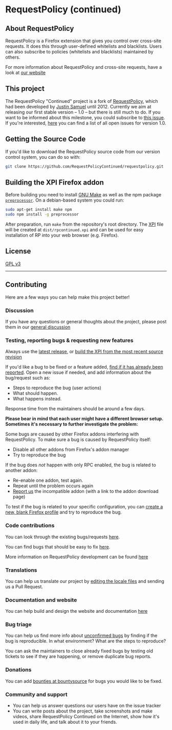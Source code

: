 # RequestPolicy (continued)

## About RequestPolicy

RequestPolicy is a Firefox extension that gives you control over cross-site requests. It does this through user-defined whitelists and blacklists. Users can also subscribe to policies (whitelists and blacklists) maintained by others.

For more information about RequestPolicy and cross-site requests, have a look at [our website](https://requestpolicycontinued.github.io/)

## This project

The RequestPolicy "Continued" project is a fork of [RequestPolicy](https://github.com/RequestPolicy/requestpolicy), which had been developed by [Justin Samuel](https://github.com/jsamuel) until 2012. Currently we aim at releasing our first stable version – 1.0 – but there is still much to do. If you want to be informed about this milestone, you could subscribe to [this issue](https://github.com/RequestPolicyContinued/requestpolicy/issues/446). If you're interested, [here](https://github.com/RequestPolicyContinued/requestpolicy/milestones/1.0)  you can find a list of all open issues for version 1.0.


## Getting the Source Code

If you'd like to download the RequestPolicy source code from our version control system, you can do so with:

```bash
git clone https://github.com/RequestPolicyContinued/requestpolicy.git
```

## Building the XPI Firefox addon

Before building you need to install [GNU Make](https://www.gnu.org/software/make/) as well as the npm package [`preprocessor`](https://www.npmjs.com/package/preprocessor). On a debian-based system you could run:

```bash
sudo apt-get install make npm
sudo npm install -g preprocessor
```

After preparation, run `make` from the repository's root directory.  The [XPI](https://developer.mozilla.org/en-US/docs/XPI) file will be created at `dist/rpcontinued.xpi` and can be used for easy installation of RP into your web browser (e.g. Firefox).


## License

[GPL v3](LICENSE)

----------------------------------------

## Contributing

Here are a few ways you can help make this project better!

### Discussion
If you have any questions or general thoughts about the project, please post them in our [general discussion](https://github.com/RequestPolicyContinued/requestpolicy/issues/484)


### Testing, reporting bugs & requesting new features

Always use the [latest release](https://github.com/RequestPolicyContinued/requestpolicy/releases/), or [build the XPI from the most recent source revision](https://github.com/RequestPolicyContinued/requestpolicy#getting-the-source-code)

If you'd like a bug to be fixed or a feature added, [find if it has already been reported](https://github.com/RequestPolicyContinued/requestpolicy/issues). Open a new issue if needed, and add information about the bug/request such as:

 * Steps to reproduce the bug (user actions)
 * What should happen.
 * What happens instead.

Response time from the maintainers should be around a few days.

**Please bear in mind that each user might have a different browser setup. Sometimes it's necessary to further investigate the problem:**

Some bugs are caused by other Firefox addons interfering with RequestPolicy. To make sure a bug is caused by RequestPolicy itself:

 * Disable all other addons from Firefox's addon manager
 * Try to reproduce the bug

If the bug does _not_ happen with only RPC enabled, the bug is related to another addon:

 * Re-enable one addon, test again.
 * Repeat until the problem occurs again
 * [Report us](https://github.com/RequestPolicyContinued/requestpolicy/issues) the incompatible addon (with a link to the addon download page)

To test if the bug is related to your specific configuration, you can [create a new, blank Firefox profile](https://support.mozilla.org/en-US/kb/profile-manager-create-and-remove-firefox-profiles) and try to reproduce the bug.


### Code contributions

You can look through the existing bugs/requests [here](https://github.com/RequestPolicyContinued/requestpolicy/issues).

You can find bugs that should be easy to fix [here](https://github.com/RequestPolicyContinued/requestpolicy/labels/easy).

More information on RequestPolicy development can be found [here](https://github.com/RequestPolicyContinued/requestpolicy/wiki)


### Translations

You can help us translate our project by [editing the locale files](https://github.com/RequestPolicyContinued/requestpolicy/tree/dev-1.0/src/locale) and sending us a Pull Request. 



### Documentation and website

You can help build and design the website and documentation [here](https://github.com/requestpolicycontinued/requestpolicycontinued.github.io)


### Bug triage

You can help us find more info about [unconfirmed bugs](https://github.com/RequestPolicyContinued/requestpolicy/issues?q=is%3Aopen+is%3Aissue+label%3Aunconfirmed+) by finding if the bug is reproducible. In what environment? What are the steps to reproduce? 
 
You can ask the maintainers to close already fixed bugs by testing old tickets to see if they are happening, or remove duplicate bug reports.

### Donations
You can add [bounties at bountysource](https://www.bountysource.com/teams/requestpolicycontinued/issues) for bugs you would like to be fixed.

### Community  and support

* You can help us answer questions our users have on the issue tracker
* You can write posts about the project, take screenshots and make videos, share RequestPolicy Continued on the Internet, show how it's used in daily life, and talk about it to your friends.
